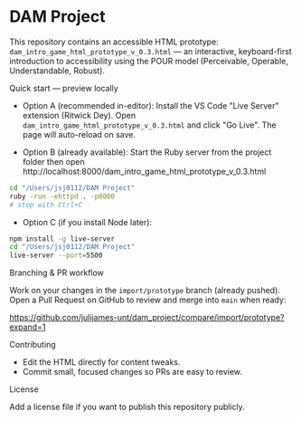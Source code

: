 # DAM Project

This repository contains an accessible HTML prototype: `dam_intro_game_html_prototype_v_0.3.html` — an interactive, keyboard-first introduction to accessibility using the POUR model (Perceivable, Operable, Understandable, Robust).

Quick start — preview locally

- Option A (recommended in-editor): Install the VS Code "Live Server" extension (Ritwick Dey). Open `dam_intro_game_html_prototype_v_0.3.html` and click "Go Live". The page will auto-reload on save.

- Option B (already available): Start the Ruby server from the project folder then open http://localhost:8000/dam_intro_game_html_prototype_v_0.3.html

```bash
cd "/Users/jsj0112/DAM Project"
ruby -run -ehttpd . -p8000
# stop with Ctrl+C
```

- Option C (if you install Node later):
```bash
npm install -g live-server
cd "/Users/jsj0112/DAM Project"
live-server --port=5500
```

Branching & PR workflow

Work on your changes in the `import/prototype` branch (already pushed). Open a Pull Request on GitHub to review and merge into `main` when ready:

https://github.com/julijames-unt/dam_project/compare/import/prototype?expand=1

Contributing

- Edit the HTML directly for content tweaks.
- Commit small, focused changes so PRs are easy to review.

License

Add a license file if you want to publish this repository publicly.
